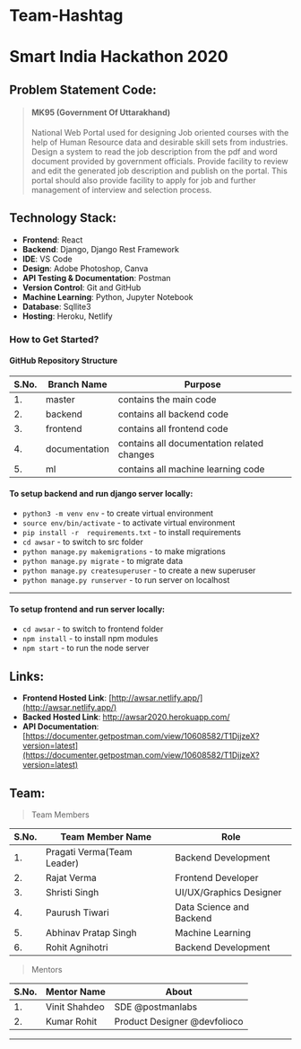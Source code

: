 # Team-Hashtag
# Smart India Hackathon 2020

## Problem Statement Code: 
> #### MK95 (Government Of Uttarakhand)
> National Web Portal used for designing Job oriented courses with the help of Human Resource data and desirable skill sets from industries. Design a system to read the job description from the pdf and word document provided by government officials. Provide facility to review and edit the generated job description and publish on the portal. This portal should also provide facility to apply for job and further management of interview and selection process.

## Technology Stack:
- **Frontend**: React
- **Backend**: Django, Django Rest Framework
- **IDE**: VS Code
- **Design**: Adobe Photoshop, Canva
- **API Testing & Documentation**: Postman
- **Version Control**: Git and GitHub
- **Machine Learning**: Python, Jupyter Notebook
- **Database**: Sqllite3
- **Hosting**: Heroku, Netlify

### How to Get Started?

#### GitHub Repository Structure

| S.No. | Branch Name | Purpose |
| --------------- | --------------- | --------------- |
| 1. | master | contains the main code  |
| 2. | backend | contains all backend code |
| 3. | frontend | contains all frontend code |
| 4. | documentation | contains all documentation related changes |
| 5. | ml | contains all machine learning code |


#### To setup backend and run django server locally:
- `python3 -m venv env` - to create virtual environment
- `source env/bin/activate` - to activate virtual environment
- `pip install -r  requirements.txt` - to install requirements
- `cd awsar` - to switch to src folder
- `python manage.py makemigrations` - to make migrations
- `python manage.py migrate` - to migrate data
- `python manage.py createsuperuser` - to create a new superuser
- `python manage.py runserver` - to run server on localhost
---
#### To setup frontend and run server locally:
- `cd awsar` - to switch to frontend folder
- `npm install` - to install npm modules
- `npm start` - to run the node server

## Links:
- **Frontend Hosted Link**: [http://awsar.netlify.app/](http://awsar.netlify.app/)
- **Backed Hosted Link**: [http://awsar2020.herokuapp.com/ ](http://awsar2020.herokuapp.com/)
- **API Documentation**: [https://documenter.getpostman.com/view/10608582/T1DjjzeX?version=latest](https://documenter.getpostman.com/view/10608582/T1DjjzeX?version=latest)

## Team:

> Team Members

| S.No. | Team Member Name | Role |
| --------------- | --------------- | --------------- |
| 1. | Pragati Verma(Team Leader) | Backend Development |
| 2. | Rajat Verma | Frontend Developer|
| 3. | Shristi Singh | UI/UX/Graphics Designer |
| 4. | Paurush Tiwari | Data Science and Backend |
| 5. | Abhinav Pratap Singh | Machine Learning  |
| 6. |  Rohit Agnihotri| Backend Development |

> Mentors

| S.No. | Mentor Name | About |
| --------------- | --------------- | --------------- |
| 1. | Vinit Shahdeo | SDE @postmanlabs  |
| 2. | Kumar Rohit | Product Designer @devfolioco |

---
